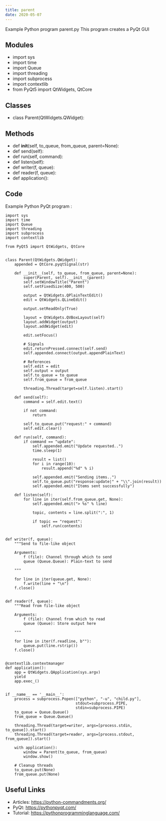 ```yaml
---
title: parent
date: 2020-05-07
---
```

Example Python program parent.py
This program creates a PyQt GUI

## Modules

* import sys
* import time
* import Queue
* import threading
* import subprocess
* import contextlib
* from PyQt5 import QtWidgets, QtCore

## Classes

* class Parent(QtWidgets.QWidget):

## Methods

* def __init__(self, to_queue, from_queue, parent=None):
* def send(self):
* def run(self, command):
* def listen(self):
* def writer(f, queue):
* def reader(f, queue):
* def application():

## Code

Example Python PyQt program :

    import sys
    import time
    import Queue
    import threading
    import subprocess
    import contextlib
    
    from PyQt5 import QtWidgets, QtCore
    
    
    class Parent(QtWidgets.QWidget):
        appended = QtCore.pyqtSignal(str)
    
        def __init__(self, to_queue, from_queue, parent=None):
            super(Parent, self).__init__(parent)
            self.setWindowTitle("Parent")
            self.setFixedSize(400, 500)
    
            output = QtWidgets.QPlainTextEdit()
            edit = QtWidgets.QLineEdit()
    
            output.setReadOnly(True)
    
            layout = QtWidgets.QVBoxLayout(self)
            layout.addWidget(output)
            layout.addWidget(edit)
    
            edit.setFocus()
    
            # Signals
            edit.returnPressed.connect(self.send)
            self.appended.connect(output.appendPlainText)
    
            # References
            self.edit = edit
            self.output = output
            self.to_queue = to_queue
            self.from_queue = from_queue
    
            threading.Thread(target=self.listen).start()
    
        def send(self):
            command = self.edit.text()
    
            if not command:
                return
    
            self.to_queue.put("request:" + command)
            self.edit.clear()
    
        def run(self, command):
            if command == "update":
                self.appended.emit("Update requested..")
                time.sleep(1)
    
                result = list()
                for i in range(10):
                    result.append("%d" % i)
    
                self.appended.emit("Sending items..")
                self.to_queue.put("response:update|" + "\\".join(result))
                self.appended.emit("Items sent successfully")
    
        def listen(self):
            for line in iter(self.from_queue.get, None):
                self.appended.emit("> %s" % line)
    
                topic, contents = line.split(":", 1)
    
                if topic == "request":
                    self.run(contents)
    
    
    def writer(f, queue):
        """Send to file-like object
    
        Arguments:
            f (file): Channel through which to send
            queue (Queue.Queue): Plain-text to send
    
        """
    
        for line in iter(queue.get, None):
            f.write(line + "\n")
        f.close()
    
    
    def reader(f, queue):
        """Read from file-like object
    
        Arguments:
            f (file): Channel from which to read
            queue (Queue): Store output here
    
        """
    
        for line in iter(f.readline, b""):
            queue.put(line.rstrip())
        f.close()
    
    
    @contextlib.contextmanager
    def application():
        app = QtWidgets.QApplication(sys.argv)
        yield
        app.exec_()
    
    
    if __name__ == '__main__':
        process = subprocess.Popen(["python", "-u", "child.py"],
                                   stdout=subprocess.PIPE,
                                   stdin=subprocess.PIPE)
        to_queue = Queue.Queue()
        from_queue = Queue.Queue()
    
        threading.Thread(target=writer, args=[process.stdin, to_queue]).start()
        threading.Thread(target=reader, args=[process.stdout, from_queue]).start()
    
        with application():
            window = Parent(to_queue, from_queue)
            window.show()
    
        # Cleanup threads
        to_queue.put(None)
        from_queue.put(None)
    

## Useful Links

- Articles: https://python-commandments.org/
- PyQt: https://pythonpyqt.com/
- Tutorial: https://pythonprogramminglanguage.com/
